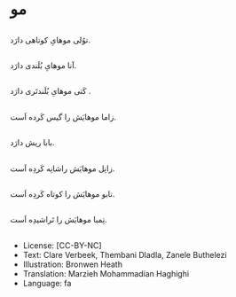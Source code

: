# مو

##
توُلی موهایِ کوتاهی دارَد.

##
آنا موهایِ بُلَندی دارَد.

##
کَتی موهایِ بُلَندتَری دارَد .

##
زاما موهایَش را گیس کَرده اَست.

##
بابا ریش دارَد.

##
زانِل موهایَش راشانِه کَردِه اَست.

##
تابو موهایَش را کوتاه کَردِه اَست.

##
تِمبا موهایَش را تَراشیدِه اَست.

##
* License: [CC-BY-NC]
* Text: Clare Verbeek, Thembani Dladla, Zanele Buthelezi
* Illustration: Bronwen Heath
* Translation: Marzieh Mohammadian Haghighi
* Language: fa
